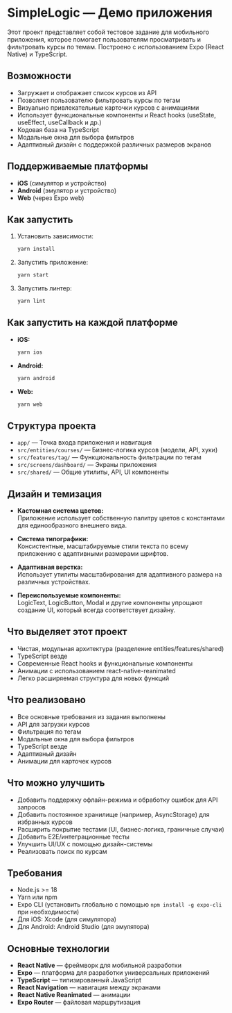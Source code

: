 # SimpleLogic — Демо приложения

Этот проект представляет собой тестовое задание для мобильного приложения, которое помогает пользователям просматривать и фильтровать курсы по темам. Построено с использованием Expo (React Native) и TypeScript.

## Возможности

- Загружает и отображает список курсов из API
- Позволяет пользователю фильтровать курсы по тегам
- Визуально привлекательные карточки курсов с анимациями
- Использует функциональные компоненты и React hooks (useState, useEffect, useCallback и др.)
- Кодовая база на TypeScript
- Модальные окна для выбора фильтров
- Адаптивный дизайн с поддержкой различных размеров экранов

## Поддерживаемые платформы

- **iOS** (симулятор и устройство)
- **Android** (эмулятор и устройство)
- **Web** (через Expo web)

## Как запустить

1. Установить зависимости:

   ```bash
   yarn install
   ```

2. Запустить приложение:

   ```bash
   yarn start
   ```

3. Запустить линтер:
   ```bash
   yarn lint
   ```

## Как запустить на каждой платформе

- **iOS:**
  ```bash
  yarn ios
  ```
- **Android:**
  ```bash
  yarn android
  ```
- **Web:**
  ```bash
  yarn web
  ```

## Структура проекта

- `app/` — Точка входа приложения и навигация
- `src/entities/courses/` — Бизнес-логика курсов (модели, API, хуки)
- `src/features/tag/` — Функциональность фильтрации по тегам
- `src/screens/dashboard/` — Экраны приложения
- `src/shared/` — Общие утилиты, API, UI компоненты

## Дизайн и темизация

- **Кастомная система цветов:**  
  Приложение использует собственную палитру цветов с константами для единообразного внешнего вида.

- **Система типографики:**  
  Консистентные, масштабируемые стили текста по всему приложению с адаптивными размерами шрифтов.

- **Адаптивная верстка:**  
  Использует утилиты масштабирования для адаптивного размера на различных устройствах.

- **Переиспользуемые компоненты:**  
  LogicText, LogicButton, Modal и другие компоненты упрощают создание UI, который всегда соответствует дизайну.

## Что выделяет этот проект

- Чистая, модульная архитектура (разделение entities/features/shared)
- TypeScript везде
- Современные React hooks и функциональные компоненты
- Анимации с использованием react-native-reanimated
- Легко расширяемая структура для новых функций

## Что реализовано

- Все основные требования из задания выполнены
- API для загрузки курсов
- Фильтрация по тегам
- Модальные окна для выбора фильтров
- TypeScript везде
- Адаптивный дизайн
- Анимации для карточек курсов

## Что можно улучшить

- Добавить поддержку офлайн-режима и обработку ошибок для API запросов
- Добавить постоянное хранилище (например, AsyncStorage) для избранных курсов
- Расширить покрытие тестами (UI, бизнес-логика, граничные случаи)
- Добавить E2E/интеграционные тесты
- Улучшить UI/UX с помощью дизайн-системы
- Реализовать поиск по курсам

## Требования

- Node.js >= 18
- Yarn или npm
- Expo CLI (установить глобально с помощью `npm install -g expo-cli` при необходимости)
- Для iOS: Xcode (для симулятора)
- Для Android: Android Studio (для эмулятора)

## Основные технологии

- **React Native** — фреймворк для мобильной разработки
- **Expo** — платформа для разработки универсальных приложений
- **TypeScript** — типизированный JavaScript
- **React Navigation** — навигация между экранами
- **React Native Reanimated** — анимации
- **Expo Router** — файловая маршрутизация
